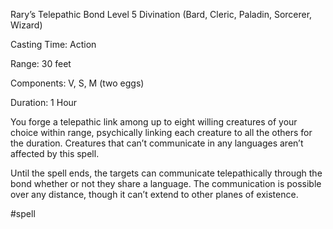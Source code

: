 Rary’s Telepathic Bond
Level 5 Divination (Bard, Cleric, Paladin, Sorcerer, Wizard)

Casting Time: Action

Range: 30 feet

Components: V, S, M (two eggs)

Duration: 1 Hour

You forge a telepathic link among up to eight willing creatures of your choice within range, psychically linking each creature to all the others for the duration. Creatures that can’t communicate in any languages aren’t affected by this spell.

Until the spell ends, the targets can communicate telepathically through the bond whether or not they share a language. The communication is possible over any distance, though it can’t extend to other planes of existence.

#spell